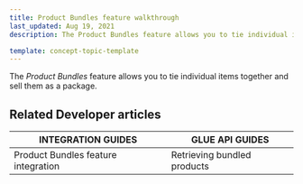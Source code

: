 ```yaml
---
title: Product Bundles feature walkthrough
last_updated: Aug 19, 2021
description: The Product Bundles feature allows you to tie individual items together and sell them as a package.

template: concept-topic-template
---
```


The _Product Bundles_ feature allows you to tie individual items together and sell them as a package.

<!--
To learn more about the feature and to find out how end users use it, see [Product Bundles feature overview](https://documentation.spryker.com/docs/product-bundles-feature-overview) for business users.
-->

## Related Developer articles

|INTEGRATION GUIDES | GLUE API GUIDES  |
|---------|---------|
|Product Bundles feature integration | Retrieving bundled products |
